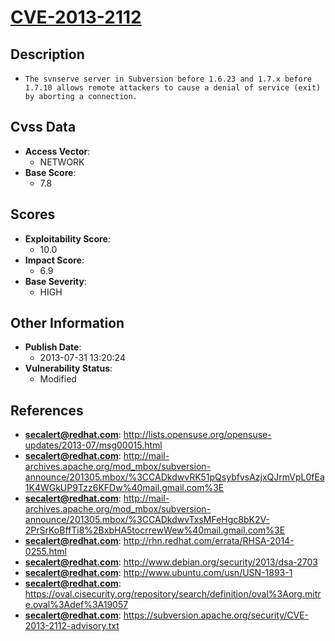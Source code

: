 
# [CVE-2013-2112](http://lists.opensuse.org/opensuse-updates/2013-07/msg00015.html)

## Description

- `The svnserve server in Subversion before 1.6.23 and 1.7.x before 1.7.10 allows remote attackers to cause a denial of service (exit) by aborting a connection.`

## Cvss Data

- **Access Vector**:
  - NETWORK
- **Base Score**:
  - 7.8

## Scores

- **Exploitability Score**:
  - 10.0
- **Impact Score**:
  - 6.9
- **Base Severity**:
  - HIGH

## Other Information

- **Publish Date**:
  - 2013-07-31 13:20:24
- **Vulnerability Status**:
  - Modified

## References

- **secalert@redhat.com**: http://lists.opensuse.org/opensuse-updates/2013-07/msg00015.html
- **secalert@redhat.com**: http://mail-archives.apache.org/mod_mbox/subversion-announce/201305.mbox/%3CCADkdwvRK51pQsybfvsAzjxQJrmVpL0fEa1K4WGkUP9Tzz6KFDw%40mail.gmail.com%3E
- **secalert@redhat.com**: http://mail-archives.apache.org/mod_mbox/subversion-announce/201305.mbox/%3CCADkdwvTxsMFeHgc8bK2V-2PrSrKoBffTi8%2BxbHA5tocrrewWew%40mail.gmail.com%3E
- **secalert@redhat.com**: http://rhn.redhat.com/errata/RHSA-2014-0255.html
- **secalert@redhat.com**: http://www.debian.org/security/2013/dsa-2703
- **secalert@redhat.com**: http://www.ubuntu.com/usn/USN-1893-1
- **secalert@redhat.com**: https://oval.cisecurity.org/repository/search/definition/oval%3Aorg.mitre.oval%3Adef%3A19057
- **secalert@redhat.com**: https://subversion.apache.org/security/CVE-2013-2112-advisory.txt
